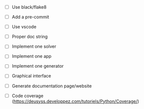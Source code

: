 - [ ] Use black/flake8
- [ ] Add a pre-commit
- [ ] Use vscode
- [ ] Proper doc string
- [ ] Implement one solver
- [ ] Implement one app

- [ ] Implement one generator
- [ ] Graphical interface 
- [ ] Generate documentation page/website
- [ ] Code coverage (https://deusyss.developpez.com/tutoriels/Python/Coverage/)